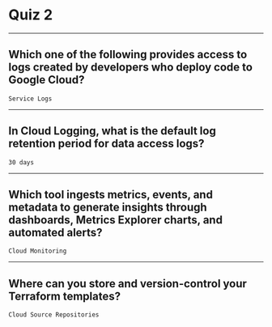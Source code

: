 # Quiz 2
____
## Which one of the following provides access to logs created by developers who deploy code to Google Cloud?
```Service Logs```
____
## In Cloud Logging, what is the default log retention period for data access logs?
```30 days```
____
## Which tool ingests metrics, events, and metadata to generate insights through dashboards, Metrics Explorer charts, and automated alerts?
```Cloud Monitoring```
____
## Where can you store and version-control your Terraform templates?
```Cloud Source Repositories```
